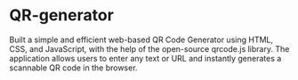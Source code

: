 # QR-generator
Built a simple and efficient web-based QR Code Generator using HTML, CSS, and JavaScript, with the help of the open-source qrcode.js library. The application allows users to enter any text or URL and instantly generates a scannable QR code in the browser.
